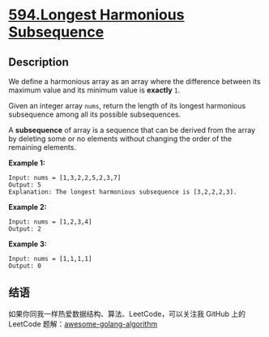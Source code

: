 # [594.Longest Harmonious Subsequence][title]

## Description
We define a harmonious array as an array where the difference between its maximum value and its minimum value is **exactly** `1`.

Given an integer array `nums`, return the length of its longest harmonious subsequence among all its possible subsequences.

A **subsequence** of array is a sequence that can be derived from the array by deleting some or no elements without changing the order of the remaining elements.

**Example 1:**

```
Input: nums = [1,3,2,2,5,2,3,7]
Output: 5
Explanation: The longest harmonious subsequence is [3,2,2,2,3].
```

**Example 2:**

```
Input: nums = [1,2,3,4]
Output: 2
```

**Example 3:**

```
Input: nums = [1,1,1,1]
Output: 0
```

## 结语

如果你同我一样热爱数据结构、算法、LeetCode，可以关注我 GitHub 上的 LeetCode 题解：[awesome-golang-algorithm][me]

[title]: https://leetcode.com/problems/longest-harmonious-subsequence/
[me]: https://github.com/kylesliu/awesome-golang-algorithm
